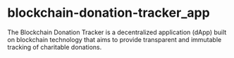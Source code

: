 # blockchain-donation-tracker_app
The Blockchain Donation Tracker is a decentralized application (dApp) built on blockchain technology that aims to provide transparent and immutable tracking of charitable donations. 
